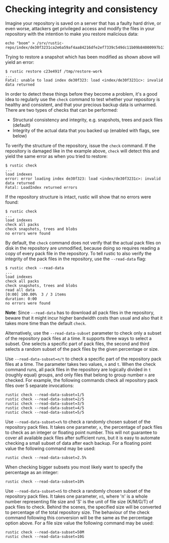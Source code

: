 # Checking integrity and consistency

Imagine your repository is saved on a server that has a faulty hard drive, or
even worse, attackers get privileged access and modify the files in your
repository with the intention to make you restore malicious data:

```console
echo "boom" > /srv/rustic-repo/index/de30f3231ca2e6a59af4aa84216dfe2ef7339c549dc11b09b84000997b139628
```

Trying to restore a snapshot which has been modified as shown above will yield
an error:

```console
$ rustic restore c23e491f /tmp/restore-work
...
Fatal: unable to load index de30f323: load <index/de30f3231c>: invalid data returned
```

In order to detect these things before they become a problem, it's a good idea
to regularly use the `check` command to test whether your repository is healthy
and consistent, and that your precious backup data is unharmed. There are two
types of checks that can be performed:

- Structural consistency and integrity, e.g. snapshots, trees and pack files
  (default)
- Integrity of the actual data that you backed up (enabled with flags, see
  below)

To verify the structure of the repository, issue the `check` command. If the
repository is damaged like in the example above, `check` will detect this and
yield the same error as when you tried to restore:

```console
$ rustic check
...
load indexes
error: error loading index de30f323: load <index/de30f3231c>: invalid data returned
Fatal: LoadIndex returned errors
```

If the repository structure is intact, rustic will show that no errors were
found:

```console
$ rustic check
...
load indexes
check all packs
check snapshots, trees and blobs
no errors were found
```

By default, the `check` command does not verify that the actual pack files on
disk in the repository are unmodified, because doing so requires reading a copy
of every pack file in the repository. To tell rustic to also verify the
integrity of the pack files in the repository, use the `--read-data` flag:

```console
$ rustic check --read-data
...
load indexes
check all packs
check snapshots, trees and blobs
read all data
[0:00] 100.00%  3 / 3 items
duration: 0:00
no errors were found
```

**Note**: Since `--read-data` has to download all pack files in the repository,
beware that it might incur higher bandwidth costs than usual and also that it
takes more time than the default `check`.

Alternatively, use the `--read-data-subset` parameter to check only a subset of
the repository pack files at a time. It supports three ways to select a subset.
One selects a specific part of pack files, the second and third selects a random
subset of the pack files by the given percentage or size.

Use `--read-data-subset=n/t` to check a specific part of the repository pack
files at a time. The parameter takes two values, `n` and `t`. When the check
command runs, all pack files in the repository are logically divided in `t`
(roughly equal) groups, and only files that belong to group number `n` are
checked. For example, the following commands check all repository pack files
over 5 separate invocations:

```console
rustic check --read-data-subset=1/5
rustic check --read-data-subset=2/5
rustic check --read-data-subset=3/5
rustic check --read-data-subset=4/5
rustic check --read-data-subset=5/5
```

Use `--read-data-subset=x%` to check a randomly chosen subset of the repository
pack files. It takes one parameter, `x`, the percentage of pack files to check
as an integer or floating point number. This will not guarantee to cover all
available pack files after sufficient runs, but it is easy to automate checking
a small subset of data after each backup. For a floating point value the
following command may be used:

```console
rustic check --read-data-subset=2.5%
```

When checking bigger subsets you most likely want to specify the percentage as
an integer:

```console
rustic check --read-data-subset=10%
```

Use `--read-data-subset=nS` to check a randomly chosen subset of the repository
pack files. It takes one parameter, `nS`, where 'n' is a whole number
representing file size and 'S' is the unit of file size (K/M/G/T) of pack files
to check. Behind the scenes, the specified size will be converted to percentage
of the total repository size. The behaviour of the check command following this
conversion will be the same as the percentage option above. For a file size
value the following command may be used:

```console
rustic check --read-data-subset=50M
rustic check --read-data-subset=10G
```
